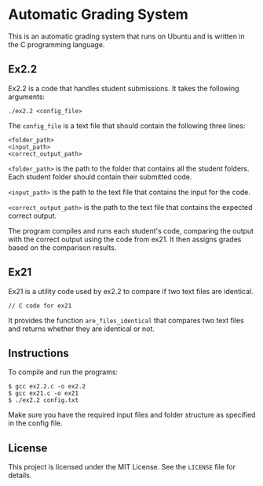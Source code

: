 
  <h1>Automatic Grading System</h1>

  <p>This is an automatic grading system that runs on Ubuntu and is written in the C programming language.</p>

  <h2>Ex2.2</h2>

  <p>Ex2.2 is a code that handles student submissions. It takes the following arguments:</p>

  <pre><code>./ex2.2 &lt;config_file&gt;</code></pre>

  <p>The <code>config_file</code> is a text file that should contain the following three lines:</p>

  <pre><code>&lt;folder_path&gt;
&lt;input_path&gt;
&lt;correct_output_path&gt;</code></pre>

  <p><code>&lt;folder_path&gt;</code> is the path to the folder that contains all the student folders. Each student folder should contain their submitted code.</p>
  <p><code>&lt;input_path&gt;</code> is the path to the text file that contains the input for the code.</p>
  <p><code>&lt;correct_output_path&gt;</code> is the path to the text file that contains the expected correct output.</p>

  <p>The program compiles and runs each student's code, comparing the output with the correct output using the code from ex21. It then assigns grades based on the comparison results.</p>

  <h2>Ex21</h2>

  <p>Ex21 is a utility code used by ex2.2 to compare if two text files are identical.</p>
  
  <pre><code>// C code for ex21</code></pre>

  <p>It provides the function <code>are_files_identical</code> that compares two text files and returns whether they are identical or not.</p>

  <h2>Instructions</h2>

  <p>To compile and run the programs:</p>

  <pre><code>$ gcc ex2.2.c -o ex2.2
$ gcc ex21.c -o ex21
$ ./ex2.2 config.txt</code></pre>

  <p>Make sure you have the required input files and folder structure as specified in the config file.</p>

  <h2>License</h2>

  <p>This project is licensed under the MIT License. See the <code>LICENSE</code> file for details.</p>
</body>
</html>
